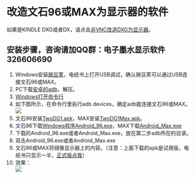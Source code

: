 # 改造文石96或MAX为显示器的软件 #
如果是KINDLE DXG或者DX，请点击[非VNC改造DXG为显示器](https://github.com/nahtethan/dxg-display/blob/master/DXG.md)。
## 安装步骤，咨询请加QQ群：电子墨水显示软件 326606690 ##
1. Windows安装[豌豆荚](http://mir.wandoujia.com/getwdj/homepage_)，电纸书上打开USB调试，确认豌豆荚可以通过USB连接文石96或MAX。
2. PC下载[安卓的adb](https://raw.githubusercontent.com/nahtethan/dxg-display/master/00-binary/adb.zip)，解压。
3. [Windows打开命令行](http://jingyan.baidu.com/article/a501d80ce26fecec630f5ee0.html)
4. 如下图所示，在命令行里执行adb devices，确定adb能连接文石96或MAX。  
![](https://github.com/nahtethan/dxg-display/blob/master/99-pictures/adb.jpg)
5. 文石96安装[TwoDG1.apk](https://raw.githubusercontent.com/nahtethan/dxg-display/master/00-binary/TwoDG1.apk)，MAX安装[TwoDG1Max.apk](https://raw.githubusercontent.com/nahtethan/dxg-display/master/00-binary/TwoDG1Max.apk)。
6. 文石96下载[Windows程序Android_96.exe](http://pan.baidu.com/s/1hs7KFBm)，MAX下载[Android_Max.exe](http://pan.baidu.com/s/1skZCxaP)
7. 下载的Android_96.exe或者Android_Max.exe，放在第二步adb所在的目录。
8. 双击Android_96.exe或者Android_Max.exe
9. 文石96或MAX将镜像显示器上的内容。（注意：上面下载的apk是试用版，电纸书只显示一半，[正式版点我](https://item.taobao.com/item.htm?id=520024244524)）
10. 效果：  
![](https://github.com/nahtethan/dxg-display/blob/master/99-pictures/max.jpg)
